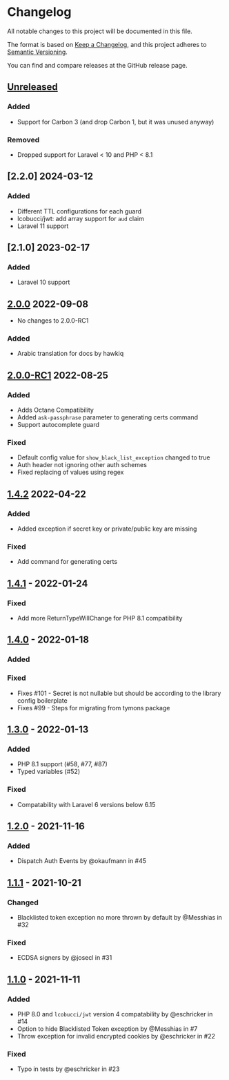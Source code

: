 # Changelog
All notable changes to this project will be documented in this file.

The format is based on [Keep a Changelog](https://keepachangelog.com/en/1.0.0/),
and this project adheres to [Semantic Versioning](https://semver.org/spec/v2.0.0.html).

You can find and compare releases at the GitHub release page.

## [Unreleased]

### Added
- Support for Carbon 3 (and drop Carbon 1, but it was unused anyway)

### Removed
- Dropped support for Laravel < 10 and PHP < 8.1

## [2.2.0] 2024-03-12

### Added
- Different TTL configurations for each guard
- lcobucci/jwt: add array support for `aud` claim
- Laravel 11 support

## [2.1.0] 2023-02-17

### Added
- Laravel 10 support

## [2.0.0] 2022-09-08
- No changes to 2.0.0-RC1

### Added
- Arabic translation for docs by hawkiq

## [2.0.0-RC1] 2022-08-25

### Added
- Adds Octane Compatibility
- Added `ask-passphrase` parameter to generating certs command
- Support autocomplete guard

### Fixed
- Default config value for `show_black_list_exception` changed to true
- Auth header not ignoring other auth schemes
- Fixed replacing of values using regex

## [1.4.2] 2022-04-22

### Added
- Added exception if secret key or private/public key are missing

### Fixed
- Add command for generating certs

## [1.4.1] - 2022-01-24

### Fixed
- Add more ReturnTypeWillChange for PHP 8.1 compatibility

## [1.4.0] - 2022-01-18

### Added

### Fixed
- Fixes #101 - Secret is not nullable but should be according to the library config boilerplate
- Fixes #99 - Steps for migrating from tymons package

## [1.3.0] - 2022-01-13

### Added
- PHP 8.1 support (#58, #77, #87)
- Typed variables (#52)

### Fixed
- Compatability with Laravel 6 versions below 6.15

## [1.2.0] - 2021-11-16

### Added
- Dispatch Auth Events by @okaufmann in #45

## [1.1.1] - 2021-10-21

### Changed
- Blacklisted token exception no more thrown by default by @Messhias in #32

### Fixed
- ECDSA signers by @josecl in #31

## [1.1.0] - 2021-11-11

### Added
- PHP 8.0 and `lcobucci/jwt` version 4 compatability by @eschricker in #14
- Option to hide Blacklisted Token exception by @Messhias in #7
- Throw exception for invalid encrypted cookies by @eschricker in #22

### Fixed
- Typo in tests by @eschricker in #23

[Unreleased]: https://github.com/PHP-Open-Source-Saver/jwt-auth/compare/2.0.0...HEAD
[2.0.0]: https://github.com/PHP-Open-Source-Saver/jwt-auth/compare/1.4.2...2.0.0
[2.0.0-RC1]: https://github.com/PHP-Open-Source-Saver/jwt-auth/compare/1.4.2...2.0.0-RC1
[1.4.2]: https://github.com/PHP-Open-Source-Saver/jwt-auth/compare/1.4.1...1.4.2
[1.4.1]: https://github.com/PHP-Open-Source-Saver/jwt-auth/compare/1.4.0...1.4.1
[1.4.0]: https://github.com/PHP-Open-Source-Saver/jwt-auth/compare/1.3.0...1.4.0
[1.3.0]: https://github.com/PHP-Open-Source-Saver/jwt-auth/compare/1.2.0...1.3.0
[1.2.0]: https://github.com/PHP-Open-Source-Saver/jwt-auth/compare/1.1.1...1.2.0
[1.1.1]: https://github.com/PHP-Open-Source-Saver/jwt-auth/compare/1.1.0...1.1.1
[1.1.0]: https://github.com/PHP-Open-Source-Saver/jwt-auth/compare/1.0.2...1.1.0
